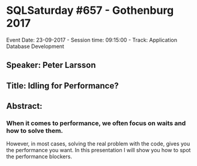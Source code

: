 # SQLSaturday #657 - Gothenburg 2017
Event Date: 23-09-2017 - Session time: 09:15:00 - Track: Application  Database Development
## Speaker: Peter Larsson
## Title: Idling for Performance?
## Abstract:
### When it comes to performance, we often focus on waits and how to solve them.
However, in most cases, solving the real problem with the code, gives you the performance you want.
In this presentation I will show you how to spot the performance blockers.

